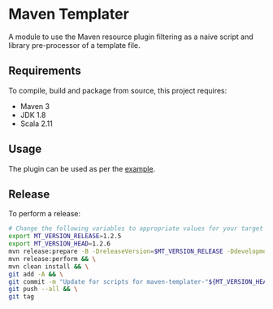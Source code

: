 # Maven Templater

A module to use the Maven resource plugin filtering as a naive script and library pre-processor of a template file.

## Requirements

To compile, build and package from source, this project requires:

* Maven 3
* JDK 1.8
* Scala 2.11

## Usage

The plugin can be used as per the [example](https://github.com/ggear/maven-templater/tree/master/maven-templater-example).

## Release

To perform a release:

```bash
# Change the following variables to appropriate values for your target release
export MT_VERSION_RELEASE=1.2.5
export MT_VERSION_HEAD=1.2.6
mvn release:prepare -B -DreleaseVersion=$MT_VERSION_RELEASE -DdevelopmentVersion=$MT_VERSION_HEAD-SNAPSHOT && \
mvn release:perform && \
mvn clean install && \
git add -A && \
git commit -m "Update for scripts for maven-templater-"${MT_VERSION_HEAD}"-SNAPSHOT" && \
git push --all && \
git tag
```
